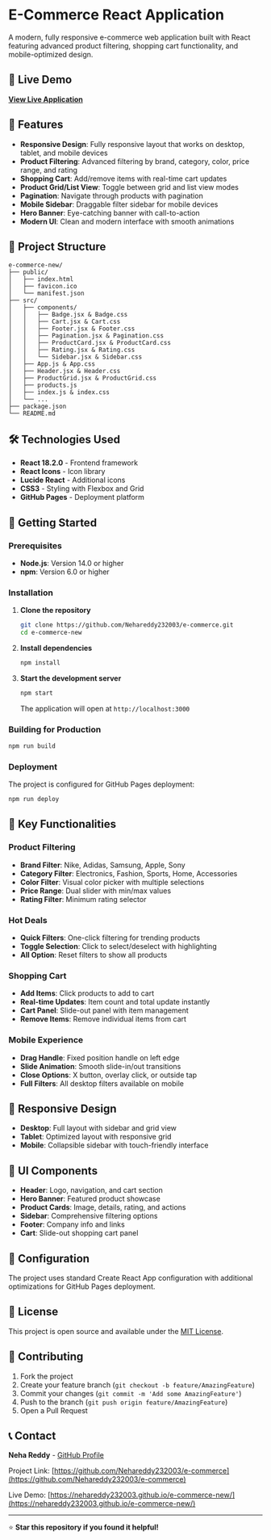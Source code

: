 # E-Commerce React Application

A modern, fully responsive e-commerce web application built with React featuring advanced product filtering, shopping cart functionality, and mobile-optimized design.

## 🌟 Live Demo

**[View Live Application](https://nehareddy232003.github.io/e-commerce-new/)**

## 🌟 Features

- **Responsive Design**: Fully responsive layout that works on desktop, tablet, and mobile devices
- **Product Filtering**: Advanced filtering by brand, category, color, price range, and rating
- **Shopping Cart**: Add/remove items with real-time cart updates
- **Product Grid/List View**: Toggle between grid and list view modes
- **Pagination**: Navigate through products with pagination
- **Mobile Sidebar**: Draggable filter sidebar for mobile devices
- **Hero Banner**: Eye-catching banner with call-to-action
- **Modern UI**: Clean and modern interface with smooth animations

## 📂 Project Structure

```
e-commerce-new/
├── public/
│   ├── index.html
│   ├── favicon.ico
│   └── manifest.json
├── src/
│   ├── components/
│   │   ├── Badge.jsx & Badge.css
│   │   ├── Cart.jsx & Cart.css
│   │   ├── Footer.jsx & Footer.css
│   │   ├── Pagination.jsx & Pagination.css
│   │   ├── ProductCard.jsx & ProductCard.css
│   │   ├── Rating.jsx & Rating.css
│   │   └── Sidebar.jsx & Sidebar.css
│   ├── App.js & App.css
│   ├── Header.jsx & Header.css
│   ├── ProductGrid.jsx & ProductGrid.css
│   ├── products.js
│   ├── index.js & index.css
│   └── ...
├── package.json
└── README.md
```

## 🛠️ Technologies Used

- **React 18.2.0** - Frontend framework
- **React Icons** - Icon library
- **Lucide React** - Additional icons
- **CSS3** - Styling with Flexbox and Grid
- **GitHub Pages** - Deployment platform

## 🚀 Getting Started

### Prerequisites
- **Node.js**: Version 14.0 or higher
- **npm**: Version 6.0 or higher

### Installation

1. **Clone the repository**
   ```bash
   git clone https://github.com/Nehareddy232003/e-commerce.git
   cd e-commerce-new
   ```

2. **Install dependencies**
   ```bash
   npm install
   ```

3. **Start the development server**
   ```bash
   npm start
   ```
   
   The application will open at `http://localhost:3000`

### Building for Production

```bash
npm run build
```

### Deployment

The project is configured for GitHub Pages deployment:

```bash
npm run deploy
```

## 🎯 Key Functionalities

### Product Filtering
- **Brand Filter**: Nike, Adidas, Samsung, Apple, Sony
- **Category Filter**: Electronics, Fashion, Sports, Home, Accessories
- **Color Filter**: Visual color picker with multiple selections
- **Price Range**: Dual slider with min/max values
- **Rating Filter**: Minimum rating selector

### Hot Deals
- **Quick Filters**: One-click filtering for trending products
- **Toggle Selection**: Click to select/deselect with highlighting
- **All Option**: Reset filters to show all products

### Shopping Cart
- **Add Items**: Click products to add to cart
- **Real-time Updates**: Item count and total update instantly
- **Cart Panel**: Slide-out panel with item management
- **Remove Items**: Remove individual items from cart

### Mobile Experience
- **Drag Handle**: Fixed position handle on left edge
- **Slide Animation**: Smooth slide-in/out transitions
- **Close Options**: X button, overlay click, or outside tap
- **Full Filters**: All desktop filters available on mobile

## 📱 Responsive Design

- **Desktop**: Full layout with sidebar and grid view
- **Tablet**: Optimized layout with responsive grid
- **Mobile**: Collapsible sidebar with touch-friendly interface

## 🎨 UI Components

- **Header**: Logo, navigation, and cart section
- **Hero Banner**: Featured product showcase
- **Product Cards**: Image, details, rating, and actions
- **Sidebar**: Comprehensive filtering options
- **Footer**: Company info and links
- **Cart**: Slide-out shopping cart panel

## 🔧 Configuration

The project uses standard Create React App configuration with additional optimizations for GitHub Pages deployment.

## 📄 License

This project is open source and available under the [MIT License](LICENSE).

## 👥 Contributing

1. Fork the project
2. Create your feature branch (`git checkout -b feature/AmazingFeature`)
3. Commit your changes (`git commit -m 'Add some AmazingFeature'`)
4. Push to the branch (`git push origin feature/AmazingFeature`)
5. Open a Pull Request

## 📞 Contact

**Neha Reddy** - [GitHub Profile](https://github.com/Nehareddy232003)

Project Link: [https://github.com/Nehareddy232003/e-commerce](https://github.com/Nehareddy232003/e-commerce)

Live Demo: [https://nehareddy232003.github.io/e-commerce-new/](https://nehareddy232003.github.io/e-commerce-new/)

---

⭐ **Star this repository if you found it helpful!**
